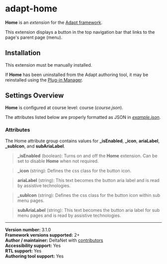 # adapt-home

**Home** is an *extension* for the [Adapt framework](https://github.com/adaptlearning/adapt_framework).   

This extension displays a button in the top navigation bar that links to the page's parent page (menu).  

## Installation

This extension must be manually installed.  

If **Home** has been uninstalled from the Adapt authoring tool, it may be reinstalled using the [Plug-in Manager](https://github.com/adaptlearning/adapt_authoring/wiki/Plugin-Manager).  

## Settings Overview

**Home** is configured at course level: course (*course.json*).  

The attributes listed below are properly formatted as JSON in [*example.json*](https://github.com/deltanet/adapt-home/blob/master/example.json).

### Attributes

The Home attribute group contains values for **_isEnabled**, **_icon**, **ariaLabel**, **_subIcon**, and **subAriaLabel**.

>**_isEnabled** (boolean):  Turns on and off the **Home** extension. Can be set to disable **Home** when not required.

>**_icon** (string):  Defines the css class for the button icon.  

>**ariaLabel** (string): This text becomes the button aria label and is read by assistive technologies.  

>**_subIcon** (string):  Defines the css class for the button icon within sub menu pages.  

>**subAriaLabel** (string): This text becomes the button aria label for sub menu pages and is read by assistive technologies.  

----------------------------
**Version number:**  3.1.0   
**Framework versions supported:**  2+    
**Author / maintainer:** DeltaNet with [contributors](https://github.com/deltanet/adapt-home/graphs/contributors)     
**Accessibility support:** Yes  
**RTL support:** Yes     
**Authoring tool support:** Yes
